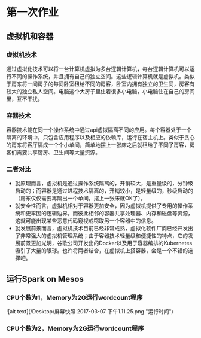 # 第一次作业
## 虚拟机和容器
### 虚拟机技术
通过虚拟化技术可以将一台计算机虚拟为多台逻辑计算机，每台逻辑计算机可以运行不同的操作系统，并且拥有自己的独立空间。这些逻辑计算机就是虚拟机。类似于房东将一间房子的每间卧室租给不同的房客，卧室内拥有独立的卫生间，房客有较大的独立私人空间。电脑这个大房子里住着很多小电脑，小电脑住在自己的房间里，互不干扰。
### 容器技术
容器技术能在同一个操作系统中通过api虚拟隔离不同的应用。每个容器处于一个隔离的环境中，只包含应用程序以及相应的依赖库，运行在宿主机上。类似于贪心的房东将客厅隔成一个个小单间，简单地摆上一张床之后就租给了不同了房客，房客们需要共享厨房、卫生间等大量资源。
### 二者对比
* 就原理而言，虚拟机是通过操作系统隔离的，开销较大，是重量级的，分钟级启动的；而容器是通过进程技术隔离的，开销较小，是轻量级的，秒级启动的（房东仅仅需要再隔出一个单间，摆上一张床就OK了）。
* 就安全性而言，虚拟机相对于容器更加安全，因为虚拟机提供了专用的操作系统和更牢固的逻辑边界。而彼此相邻的容器共享处理器、内存和磁盘等资源，这就可能出现某些恶意代码窥视或窃取另一个容器中的信息。
* 就发展前景而言，虚拟机技术目前已经非常成熟，虚拟化软件厂商已经开发出了非常强大的虚拟机管理系统；由于容器技术轻量级和便捷性的特点，它的发展前景更加光明，谷歌公司开发出的Docker以及用于容器编排的Kubernetes吸引了大量的眼球。也许将两者结合，在虚拟机上搭容器，会是一个不错的选择吧。

## 运行Spark on Mesos
### CPU个数为1，Memory为2G运行wordcount程序
![alt text](/Desktop/屏幕快照 2017-03-07 下午1.11.25.png "运行时间")
### CPU个数为2，Memory为2G运行wordcount程序
